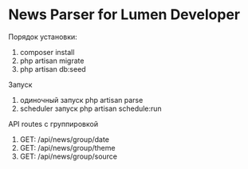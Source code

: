 # News Parser for Lumen Developer

Порядок установки:
1. composer install
2. php artisan migrate
3. php artisan db:seed

Запуск
1. одиночный запуск php artisan parse
2. scheduler запуск php artisan schedule:run

API routes с группировкой

1. GET: /api/news/group/date
2. GET: /api/news/group/theme
3. GET: /api/news/group/source
